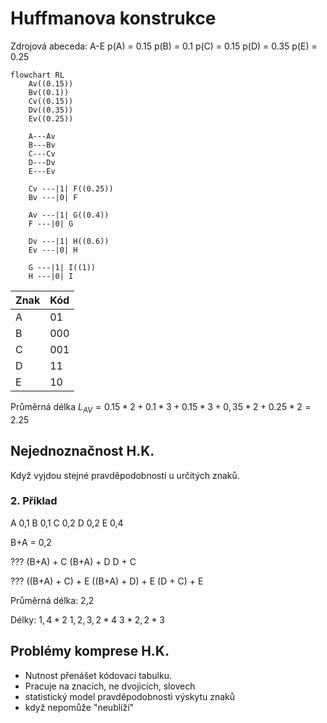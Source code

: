 # Huffmanova konstrukce
Zdrojová abeceda: A-E
p(A) = 0.15
p(B) = 0.1
p(C) = 0.15
p(D) = 0.35
p(E) = 0.25

``` mermaid
flowchart RL
	Av((0.15))
	Bv((0.1))
	Cv((0.15))
	Dv((0.35))
	Ev((0.25))

	A---Av
	B---Bv
	C---Cv
	D---Dv
	E---Ev

	Cv ---|1| F((0.25))
	Bv ---|0| F

	Av ---|1| G((0.4))
	F ---|0| G

	Dv ---|1| H((0.6))
	Ev ---|0| H

	G ---|1| I((1))
	H ---|0| I
```

| Znak | Kód |
| ---- | --- |
| A    | 01  |
| B    | 000 |
| C    | 001 |
| D    | 11  |
| E    | 10  |

Průměrná délka
$L_{AV} = 0.15 *2  + 0.1 *3 + 0.15 * 3 + 0,35 *2 + 0.25 *2 = 2.25$
## Nejednoznačnost H.K.
Když vyjdou stejné pravděpodobnosti u určitých znaků.

### 2. Příklad
A 0,1
B 0,1
C 0,2
D 0,2
E 0,4

B+A = 0,2

???
(B+A) + C
(B+A) + D
D + C

???
((B+A) + C) + E
((B+A) + D) + E
(D + C) + E

Průměrná délka: 2,2

Délky:
$1,4*2$
$1,2,3,2*4$
$3*2,2*3$

## Problémy komprese H.K.
- Nutnost přenášet kódovací tabulku.
- Pracuje na znacích, ne dvojicích, slovech
- statistický model pravděpodobnosti výskytu znaků
- když nepomůže "neublíží"